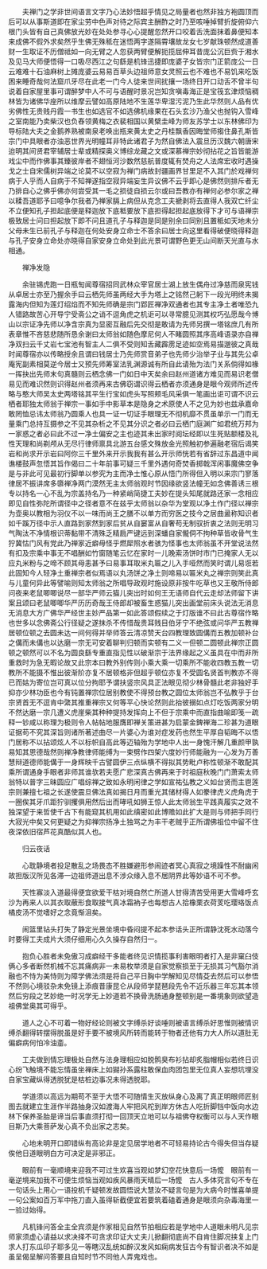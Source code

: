<!-- { "loadSidebar": true } -->
　　夫禅门之学非世间语言文字乃心法妙悟超乎情见之局量者也然非独方袍圆顶而后可以从事斯道即在家尘劳中色声对待之际宾主酬酢之时乃至咳唾掉臂折旋俯仰六根门头皆有自己真佛放光妙在处处参寻心心提醒忽然开口咬着舌洗面抹着鼻便知本来成佛不假外求矣然乎生佛无殊秪在迷悟两字遂隔霄壤故龙女七岁献珠顿然成道善财一生取证不历僧祗如一向无臂之人忽获两臂便解扼揽屈伸耳昔庞公沉巨赀于湘水及见马大师便悟得一口吸尽西江之句繇是机锋迅捷即庞婆子女皆宗门正箭庞公一日云难难十石油麻树上摊庞婆云易易百草头边祖师意女灵照云也不难也不易饥来吃饭困来睡奇哉何法窟爪牙尽在此老一门今人徒来世间扰攘一场终日开口动舌不曾半句说着自家屋里事可谓醉梦中人不可与语醒时景况岂知贪嗔毒海正是宝筏玄津烦恼稠林皆为诸佛华座所以维摩云譬如高原陆地不生莲华卑湿污泥乃生此华然则人品有优劣佛性无贵贱丹霞一书生也如选官不如选佛机缘果在石头玄沙乃渔父也抛钩入雪峰之室南能乃卖柴汉也负舂领黄梅之衣裴相国以黄檗圭峰为师友苏学士以东林佛印为导标陆大夫之金鹅养熟被南泉老唤出瓶来黄太史之丹桂飘香因晦堂师搊住鼻孔斯皆宗门中具眼者亦浊恶世界光明幢耳非特此诸君子为然自佛法入震旦历汉魏六朝唐宋迨明其间贤君宰辅居士辈或精探奥义博综龙藏之文或深慕禅宗妙彻拈花之旨皆能游戏尘中而作佛事其臻彼岸者不翅恒河沙数然慈航普度辄有焚舟之人法席宏收时遇操戈之士自宋儒树异端之论莫不以空寂为禅门病故封疆画界甘里足不入其门於戏禅何病于人乎而人自病于不知禅遂指空寂异端妄生异议佛不云乎即心是佛然则排斥者无乃排自心之佛乎佛亦何尝受其一毛之损徒自损云尔或曰吾教亦有禅何必参尔家之禅以糅吾道耶予曰噫争尔我者乃禅家膈上病但从克念工夫褫剥将去直得人我双亡纤尘不立便知孔子担起底便是释迦放下底秪要放下底担得起担起底放得下才可与语禅宗极致居士问曰担起放下即不问且道孔子与释迦是同是别余曰同别且置秪如天地未分父母未生已前孔子与释迦在何处安身立命士不答余曰居士向这里看得破便晓得释迦与孔子安身立命处亦晓得自家安身立命处到此光景可谓野色更无山间断天光直与水相通。

　　禅净发隐

　　余驻锡虎跑一日瓶匋闻尊宿招同武林众宰官居士湖上放生偶舟过净慈而泉宪钱从卓居士亦至乃握余手曰云栖先师虽两经大手为塔上之铭然己躬下一段光明终未揭露海内但知为莲灯绍焰而不知先师确是宗门郢匠禅净双通者也其专主净土者唯恐九人错路故苦心开导宁受斋公之诮不逗角虎之机讵可以寻常臆见测其权巧弘愿哉今博山以宗证净先师以净含宗真为显密互融后先交彻是敢请为先师另撰一塔铭庶几有所表章惟不吝慈悲随所恳余谢曰太师翁如随色摩尼何人不睹圆照其序高峰语录亦自禅净双扫云千丈岩七宝池有智主人二俱不受则知舌藏霹雳足迹如空焉易描邈彼之真哉时闻尊宿亦以传略授余且谓曰钱居士乃先师赏音弟子也先师少治举子业与其先公卓庵宪副素相莫逆今居士又预先师筹室法乳渊源诚有所自此请殆为法门关系倘得如椽一挥抉出先师末句真髓则云栖念佛一门如日中天矣余曰赵州道诸方难见而易识老僧易见而难识然则识得赵州者须再来古佛窃谓识得云栖者亦须通身是眼今观师所述传略与憨大师吴太史两塔铭其平生行宝如虎头写照颊毛风采俱一笔画出讵可谓不识云栖者耶独太师翁于禅宗一事如手中影草本是隐身之术原使人不之见为妙也兹承嘉命敢罔恤忌讳太师翁乃圆乘人也具一证一切证手眼理无不彻机靡不贯虽单示一门而无量乘门总持互摄参之不见其杂析之不见其分识之者必曰云栖门庭渊广如君统万邦为一家惑之者必曰此不过一净土偏安之主也迹其未出家时阅坛经即以生死贴额楼及礼性天理和尚剃颅从无尽行律师禀具北游五台感文殊放金光照触初参遍融老宿后谒笑岩和尚求开示岩曰阿你三千里外来开示我我有甚么开示师恍若有省辞过东昌道中闻谯楼鼓声忽悟其旨作偈曰二十年前事可疑三千里外遇何奇焚香掷戟浑闲事魔佛空争是与非此可见最初行脚单以参究为主而净土惟心原从悟门所得但入明以来宗门寥落律居不振讲席多隳禅净两门漠然无主太师翁观时节因缘欲竖法幢无如念佛善诱三根专以持名一心不乱为宗盖持名乃一种紧峭简捷工夫妙在提头知尾就路还家一念相应即见自性弥陀所谓径中之径者意不在兹乎太师翁以杂华为堂观以净土作门径以禅宗为壶奥以教相为羽仪不以一味而尚王之膳不以单方而穷医之技今之居曲盝称知识者如千蹊万径中示人直路到家然到家后贫从自窭富从自奢苟无制驭折衷之法则无明习气陶汰不净情根识蒂黏带不清殊乏精扃严键远到深蟠自家儱侗不拘种草皆收骨气生狞冀怙门风有党此乃禅家近癖毋怪乎燃犀照水者骇为怪事也太师翁虽不开堂说法然有扣及宗乘中事无不唱酬如竹窗随笔云忆在家时一儿晚索汤饼时市门已掩家人无以应丸米粉与之啼不顾其母恚甚予曰易事耳取米丸匾之儿入手哑然而笑时谓儿易诳若此固知今人轻净土重禅宗者似焉语以丸汤饼之净土则啼易以匾米丸之禅宗则笑此真与儿童何异此等譬喻则知太师翁之所唱导政观时施设原非按牛吃草也又王敬所侍郎问夜来老鼠唧唧说尽一部华严师云猫儿突出时如何王无语师自代云走却法师留下讲案且颂曰老鼠唧唧华严历历奇哉王侍郎却被畜生惑猫儿突出画堂前床头说法无消息无消息大方广佛华严经世主妙严品第一如此答颂假续之于灯版谁不曰此古尊宿作略也世多以念佛斋公行径疑之遂抹杀不传惜哉贵耳贱目伯牙宁不绝弦或问华严五教禅居顿位顿之去圆未达一间何得并举师答云清凉赞天台四教理致圆傋而五教加顿补台之傋而未傋也以达磨一宗无可安着聊判归顿而实顿有二义一但顿二圆顿此禅宗正圆顿之顿然可以不名为圆良繇专重直指见性以破渐宗于法界缘起之义虽具在中而非所重救时为急无暇论故又此宗本曰教外别传则小乘大乘一切乘所不能收四教五教一切教所不能摄不惟出彼渐阶亦复不居顿格非但超乎顿位亦复不受圆名贤首判教亦不得已而姑为寄位岂可真以位分拘耶予谓扶竖宗风具正法眼见彻少林骨髓此老非独好手抑亦少林功臣也今有钝置禅宗位居别教使不得预台教之圆位太师翁岂不弘教乎于台宗贤首无不逗肯中綮其推重禅宗又何等平心快论然则此抬彼搦如点灯吃饭两家分明不然达磨一宗几遭义虎崖柴其种种提持发挥向上不但于宗乘中而直指曲喻即笺一疏释一钞咸以称理为极则令人帖帖地服膺即禅关策进甚为启蒙金錍禅海二珍甚为道眼证据苟不究其深旨则诸所著述曲尽一片婆心为谁对症发药也然生平厚自韬晦不以悟门居称不以拈颂炫人不以标帜自高此等迈轴殆为学地中人出一身愧汗解几重颜甲孰易知其恩德哉然则禅净教律师能缚为一束劈作四架六度妙行师能融为一心发为万善慧辩道德师能傋于一身辉映千古譬圆伊三点纵横不得拟其势毗卢称性顿渐不敢配其乘所谓通身手眼者非师其谁欤若夫愿广悲深真古佛再来于时祖庭秋晚门门萧索太师翁特以普字三昧圆应广唱综禅之致如永明闲律之学如宣祐弘教之义如台贤而主鬯莲宗则兼擅七祖之长遂使震旦佛法真如揭日月而重光其储材得人如豢律虎义虎角虎于一圈俟其牙爪距狞驯攫俱用然后出而哮吼如狮王惊人此太师翁生平践真履实之效不独深望于来哲使千古下有能窥其机用如此缜密如此博赡如此扩大是则与师把手同行大寂光中矣又何更疑之为抑禅宗扬净土独骂之为丰干老贼乎正所谓佛祖位中留不住夜深依旧宿芦花真酷似其人也。

　　归云夜话

　　心耽静境者投足散乱之场畏态不胜嫌避形参闹迹者冥心真寂之境躁性不耐幽闲故担版汉所见各滞一边祖师道出息不涉众缘入息不居阴界此等妙语不可不参。

　　天性寡淡入道最得便宜欲爱干枯对境自然亡所道人甘得清苦受用更大雪峰呼玄沙为再来人以其衣取蔽形食取接气真冰霜衲子也每想古人拾橡栗衣荷芰吃璎珞饭点橘皮汤不觉嗜好之念竟惭沮矣。

　　闹篮里钻头打失了静定光景坐境中昏闷提不起本参话头正所谓静沈死水动落今时要得工夫成片大须仔细用心久久操存自然归一。

　　抱负心胜者未免傲习成癖经干多能者终见识情揽事利害眼明者打入是非窠臼伎俩心多者断然机械不忘其痛病非一未易枚举须是自家觉察损至于无损其习气豁尔消融也不恃为美恃则为障学佛法须是将自己平日胸中学解知见尽情芟去然后可以参悟不然则心境驳杂未免镜上添痕昔康昆仑从段师学琵琶段先令不近乐器三年忘其本领然后穷段之艺妙绝一时况学无上妙道若不换骨洗肠通身整顿别是一番境象则欲望造祖佛堂奥其可得乎。

　　道人之心不可着一物好经论则被文字缚杀好谈唾则被语言缚杀好思惟则被情识缚杀翻得转摆得脱虽是好手要不被境风所转而能转于物者还他有力大人所以道肚无偏癖病何怕冷油齑。

　　工夫做到情忘理极处自然与法身理相应如脱鹘臭布衫拈却炙脂帽相似若终日识心纷飞触境不能忘情虽坐禅床上如猢孙系露柱敢保血肉团包里无位真人妄想坑埋没自家宝藏纵得透脱犹是枯桩边事况未得透脱耶。

　　学道须以高远为期苟不至于大悟不可随情生灭放纵身心及离了真正明眼师匠别图去就建立生涯作半路抽身汉如渡海人牢把风柁到岸方休古人吃折脚铛中饭向水边林下保养圣胎是谛当后事直须打彻一回顶天立地可以与祖佛夺权衡可以与人天作眼目斯乃大乘菩萨发心真不负出家之志矣。

　　心地未明开口即错纵有高论非是定见居学地者不可轻易持论古今得失但当存疑俟他日道眼明白方可决定是非邪正。

　　眼前有一毫顺境来迎我不可过生欢喜当观如梦幻空花快意后一场懡　眼前有一毫逆境来加我不可便生烦恼当观如疾风暴雨天晴后一场懡　古人多体究言句不专在一句话头上用心一语投机千疑顿发故圆悟说大慧汝不疑言句是为大病今时惟喜单提一句公案如百万军中拖刀直入虽得斩截便宜若要筑着磕着通身是眼须向杂毒海里一一验过始得。

　　凡机锋问答全主全宾须是作家相见自然节拍相应若是学地中人道眼未明凡见宗师家须虚心请益以求决择不可贪求印证大丈夫儿掀翻彻底尚不自肯住脚况挟复上门求人打东瓜印子耶多见一等瞎汉乱统如醉汉发风如痫病发狂古今有智识者决不如是虽呈偈呈解问答要且自知时节不同他人弄鬼戏也。

